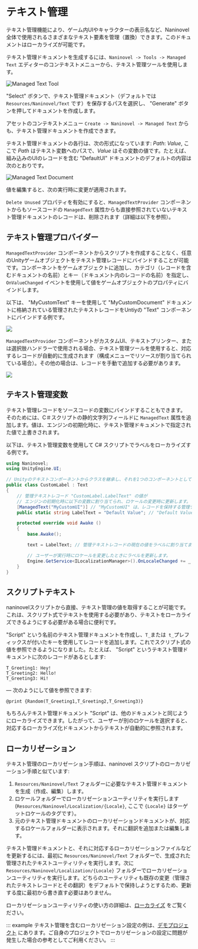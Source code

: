 # テキスト管理

テキスト管理機能により、ゲーム内UIやキャラクターの表示名など、Naninovel全体で使用されるさまざまなテキスト要素を管理（置換）できます。このドキュメントはローカライズが可能です。

テキスト管理ドキュメントを生成するには、`Naninovel -> Tools -> Managed Text` エディターのコンテキストメニューから、テキスト管理ツールを使用します。

![Managed Text Tool](https://i.gyazo.com/200680de85848f04a2eb51b063295c51.png)

"Select" ボタンで、テキスト管理ドキュメント（デフォルトでは `Resources/Naninovel/Text` です）を保存するパスを選択し、 "Generate" ボタンを押してドキュメントを作成します。

アセットのコンテキストメニュー `Create -> Naninovel -> Managed Text` からも、テキスト管理ドキュメントを作成できます。

テキスト管理ドキュメントの各行は、次の形式になっています: *Path*: *Value*, ここで *Path* はテキスト変数へのパスで、*Value* はその変数の値です。たとえば、組み込みのUIのレコードを含む "DefaultUI" ドキュメントのデフォルトの内容は次のとおりです。

![Managed Text Document](https://i.gyazo.com/ce57c700b77818f87aabb722f2f42b78.png)

値を編集すると、次の実行時に変更が適用されます。

 `Delete Unused` プロパティを有効にすると、`ManagedTextProvider` コンポーネントからもソースコードの `ManagedText` 属性からも直接参照されていないテキスト管理ドキュメントのレコードは、削除されます（詳細は以下を参照）。

## テキスト管理プロバイダー

 `ManagedTextProvider` コンポーネントからスクリプトを作成することなく、任意のUnityゲームオブジェクトをテキスト管理レコードにバインドすることが可能です。コンポーネントをゲームオブジェクトに追加し、カテゴリ（レコードを含むドキュメントの名前）とキー（ドキュメント内のレコードの名前）を指定し、 `OnValueChanged` イベントを使用して値をゲームオブジェクトのプロパティにバインドします。

以下は、 "MyCustomText" キーを使用して "MyCustomDocument" ドキュメントに格納されている管理されたテキストレコードをUntiyの "Text" コンポーネントにバインドする例です。

![](https://i.gyazo.com/f47a997052674341aa3133deeea1f1cf.png)

 `ManagedTextProvider` コンポーネントがカスタムUI、テキストプリンター、または選択肢ハンドラーで使用される場合、テキスト管理ツールを使用すると、対応するレコードが自動的に生成されます（構成メニューでリソースが割り当てられている場合）。その他の場合は、レコードを手動で追加する必要があります。

![](https://i.gyazo.com/cc2ad398d1ad716cca437913553eb09c.png)

## テキスト管理変数

テキスト管理レコードをソースコードの変数にバインドすることもできます。 そのためには、C＃スクリプトの静的文字列フィールドに `ManagedText` 属性を追加します。値は、エンジンの初期化時に、テキスト管理ドキュメントで指定された値で上書きされます。

以下は、テキスト管理変数を使用して C# スクリプトでラベルをローカライズする例です。

```csharp
using Naninovel;
using UnityEngine.UI;

// Unityのテキストコンポーネントからクラスを継承し、それを1つのコンポーネントとして使用できるようにします。
public class CustomLabel : Text
{
    // 管理テキストレコード "CustomLabel.LabelText" の値が
    // エンジンの初期化時に以下の変数に割り当てられ、ロケールの変更時に更新します。
    [ManagedText("MyCustomUI")] // "MyCustomUI" は、レコードを保持する管理テキストドキュメントの名前です。
    public static string LabelText = "Default Value"; // "Default Value" はレコードのデフォルト値です。

    protected override void Awake ()
    {
        base.Awake();

        text = LabelText; // 管理テキストレコードの現在の値をラベルに割り当てます。

        // ユーザーが実行時にロケールを変更したときにラベルを更新します。
        Engine.GetService<ILocalizationManager>().OnLocaleChanged += _ => text = LabelText;
    }
}
```

## スクリプトテキスト

naninovelスクリプトから直接、テキスト管理の値を取得することが可能です。これは、スクリプト式でテキストを使用する必要があり、テキストをローカライズできるようにする必要がある場合に便利です。

 "Script" という名前のテキスト管理ドキュメントを作成し、`T_`または` t_`プレフィックスが付いたキーを使用してレコードを追加します。これでスクリプト式の値を参照できるようになりました。たとえば、 "Script" というテキスト管理ドキュメントに次のレコードがあるとします:

```
T_Greeting1: Hey!
T_Greeting2: Hello!
T_Greeting3: Hi!
```

— 次のようにして値を参照できます:

```
@print {Random(T_Greeting1,T_Greeting2,T_Greeting3)}
```

もちろんテキスト管理ドキュメント "Script" は、他のドキュメントと同じようにローカライズできます。したがって、ユーザーが別のロケールを選択すると、対応するローカライズ化ドキュメントからテキストが自動的に参照されます。

## ローカリゼーション

テキスト管理のローカリゼーション手順は、naninovel スクリプトのローカリゼーション手順と似ています:

1. `Resources/Naninovel/Text` フォルダーに必要なテキスト管理ドキュメントを生成（作成、編集）します。
2. ロケールフォルダーでローカリゼーションユーティリティを実行します(`Resources/Naninovel/Localization/{Locale}`, ここで `{Locale}` はターゲットロケールのタグです）。
3. 元のテキスト管理ドキュメントのローカリゼーションドキュメントが、対応するロケールフォルダーに表示されます。それに翻訳を追加または編集します。

テキスト管理ドキュメントと、それに対応するローカリゼーションファイルなどを更新するには、最初に `Resources/Naninovel/Text` フォルダーで、生成された管理されたテキストユーティリティを実行します。次に `Resources/Naninovel/Localization/{Locale}` フォルダーでローカリゼーションユーティリティを実行します。どちらのユーティリティも既存の変更（管理されたテキストレコードとその翻訳）をデフォルトで保持しようとするため、更新する度に最初から書き直す必要はありません。

 ローカリゼーションユーティリティの使い方の詳細は、[ローカライズ](/ja/guide/localization.md) をご覧ください。

 ::: example
テキスト管理を含むローカリゼーション設定の例は、[デモプロジェクト](/ja/guide/getting-started.md#デモプロジェクト) にあります。ご自身のプロジェクトでローカリゼーションの設定に問題が発生した場合の参考としてご利用ください。
:::
